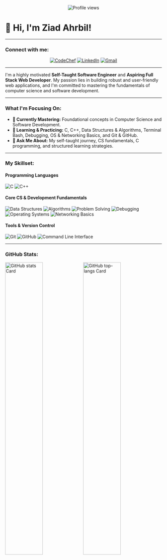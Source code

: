 <p align="center">
  <img src="https://komarev.com/ghpvc/?username=ziadev25&label=Profile%20views&color=0e75b6&style=flat" alt="Profile views">
</p>

# 👋 Hi, I'm Ziad Ahrbil!

---

### Connect with me:
<p align="center">
  <a href="https://www.codechef.com/users/ziadev25" target="_blank"><img src="https://img.shields.io/badge/CodeChef-5B3C2C?style=for-the-badge&logo=codechef&logoColor=white" alt="CodeChef"></a>
  <a href="https://www.linkedin.com/in/ziadev25" target="_blank"><img src="https://img.shields.io/badge/LinkedIn-0077B5?style=for-the-badge&logo=linkedin&logoColor=white" alt="LinkedIn"></a>
  <a href="mailto:ziadahrbil.se.dev@gmail.com" target="_blank"><img src="https://img.shields.io/badge/Gmail-D14836?style=for-the-badge&logo=gmail&logoColor=white" alt="Gmail"></a>
</p>

---

I'm a highly motivated **Self-Taught Software Engineer** and **Aspiring Full Stack Web Developer**. My passion lies in building robust and user-friendly web applications, and I'm committed to mastering the fundamentals of computer science and software development.

---

### What I'm Focusing On:

* **💼 Currently Mastering:** Foundational concepts in Computer Science and Software Development.
* **🌱 Learning & Practicing:** C, C++, Data Structures & Algorithms, Terminal Bash, Debugging, OS & Networking Basics, and Git & GitHub.
* **💬 Ask Me About:** My self-taught journey, CS fundamentals, C programming, and structured learning strategies.

---

### My Skillset:

#### Programming Languages
<p align="left">
  <img src="https://skillicons.dev/icons?i=c" alt="C">
  <img src="https://skillicons.dev/icons?i=cpp" alt="C++">
</p>

#### Core CS & Development Fundamentals
<p align="left">
  <img src="https://img.shields.io/badge/Data%20Structures-8A2BE2?style=for-the-badge&logoColor=white" alt="Data Structures">
  <img src="https://img.shields.io/badge/Algorithms-8A2BE2?style=for-the-badge&logoColor=white" alt="Algorithms">
  <img src="https://img.shields.io/badge/Problem%20Solving-8A2BE2?style=for-the-badge&logoColor=white" alt="Problem Solving">
  <img src="https://img.shields.io/badge/Debugging-8A2BE2?style=for-the-badge&logoColor=white" alt="Debugging">
  <img src="https://img.shields.io/badge/Operating%20Systems-8A2BE2?style=for-the-badge&logoColor=white" alt="Operating Systems">
  <img src="https://img.shields.io/badge/Networking%20Basics-8A2BE2?style=for-the-badge&logoColor=white" alt="Networking Basics">
</p>

#### Tools & Version Control
<p align="left">
  <img src="https://skillicons.dev/icons?i=git" alt="Git">
  <img src="https://skillicons.dev/icons?i=github" alt="GitHub">
  <img src="https://img.shields.io/badge/Command%20Line-000000?style=for-the-badge&logoColor=white" alt="Command Line Interface">
</p>

---

### GitHub Stats:

<p align="left">
  <img width="49%" src="https://github-readme-stats.vercel.app/api?username=ziadev25&theme=dark&hide_title=false&hide_rank=false&show_icons=true&include_all_commits=true&count_private=true&line_height=23&title_color=ADD8E6&icon_color=ADD8E6&text_color=E0E0E0&bg_color=1F2428" alt="GitHub stats Card" />
  <img width="49%" src="https://github-readme-stats.vercel.app/api/top-langs?username=ziadev25&theme=dark&hide_title=false&layout=compact&langs_count=6&hide_progress=false&card_width=400&hide_border=false&title_color=ADD8E6&icon_color=ADD8E6&text_color=E0E0E0&bg_color=1F2428" alt="GitHub top-langs Card" />
</p>
